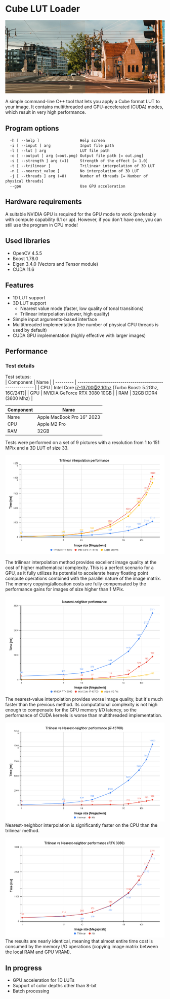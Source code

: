 # Cube LUT Loader
<center><img src="docs/example_pic.jpg" alt="drawing" width="600"/></center>

A simple command-line C++ tool that lets you apply a Cube format LUT to your image.
It contains multithreaded and GPU-accelerated (CUDA) modes, which result in very high performance.

## Program options
```
  -h [ --help ]                  Help screen
  -i [ --input ] arg             Input file path
  -l [ --lut ] arg               LUT file path
  -o [ --output ] arg (=out.png) Output file path [= out.png]
  -s [ --strength ] arg (=1)     Strength of the effect [= 1.0]
  -t [ --trilinear ]             Trilinear interpolation of 3D LUT
  -n [ --nearest_value ]         No interpolation of 3D LUT
  -j [ --threads ] arg (=8)      Number of threads [= Number of physical threads]
  --gpu                          Use GPU acceleration
```

## Hardware requirements
A suitable NVIDIA GPU is required for the GPU mode to work (preferably with compute capability 6.1 or up).
However, if you don't have one, you can still use the program in CPU mode!

## Used libraries
- OpenCV 4.5.5
- Boost 1.78.0
- Eigen 3.4.0 (Vectors and Tensor module)
- CUDA 11.6

## Features
- 1D LUT support
- 3D LUT support
    - Nearest value mode (faster, low quality of tonal transitions)
    - Trilinear interpolation (slower, high quality)
- Simple input arguments-based interface
- Multithreaded implementation (the number of physical CPU threads is used by default)
- CUDA GPU implementation (highly effective with larger images)

## Performance
### Test details
Test setups:  
| Component | Name                                                     |
| --------- | -------------------------------------------------------- |
| CPU       | Intel Core i7-13700@2.1Ghz (Turbo Boost: 5.2Ghz, 16C/24T)|
| GPU       | NVIDIA GeForce RTX 3080 10GB                             |
| RAM       | 32GB DDR4 (3600 Mhz)                                     |

| Component | Name                       |
| --------- | ---------------------------|
| Name      | Apple MacBook Pro 16" 2023 |
| CPU       | Apple M2 Pro               |
| RAM       | 32GB                       |

Tests were performed on a set of 9 pictures with a resolution from 1 to 151 MPix and a 3D LUT of size 33.

![Trilinear interpolation graph](docs/performance/img/3l.png "Trilinear interpolation graph")  

The trilinear interpolation method provides excellent image quality at the cost of higher mathematical complexity.
This is a perfect scenario for a GPU, as it fully utilizes its potential to accelerate heavy floating point compute operations combined with the parallel nature of the image matrix.
The memory copying/allocation costs are fully compensated by the performance gains for images of size higher than 1 MPix. 

![Nearest-value interpolation graph](docs/performance/img/nn.png "Nearest-value interpolation graph")  
The nearest-value interpolation provides worse image quality, but it's much faster than the previous method. Its computational complexity is not high enough to compensate for the GPU memory I/O latency, so the performance of CUDA kernels is worse than multithreaded implementation.

![3L vs NN interpolation graph for CPU](docs/performance/img/3lnn.png "3L vs NN interpolation graph for CPU")  
Nearest-neighbor interpolation is significantly faster on the CPU than the trilinear method.

![3L vs NN interpolation graph for GPU](docs/performance/img/3lnngpu.png "3L vs NN interpolation graph for GPU")  
The results are nearly identical, meaning that almost entire time cost is consumed by the memory I/O operations (copying image matrix between the local RAM and GPU VRAM).

## In progress
- GPU acceleration for 1D LUTs
- Support of color depths other than 8-bit
- Batch processing
